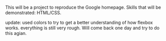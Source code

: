 This will be a project to reproduce the Google homepage.
Skills that will be demonstrated: HTML/CSS.

update: used colors to try to get a better understanding of how flexbox works. everything is still very rough. Will come back one day and try to do this agian.
